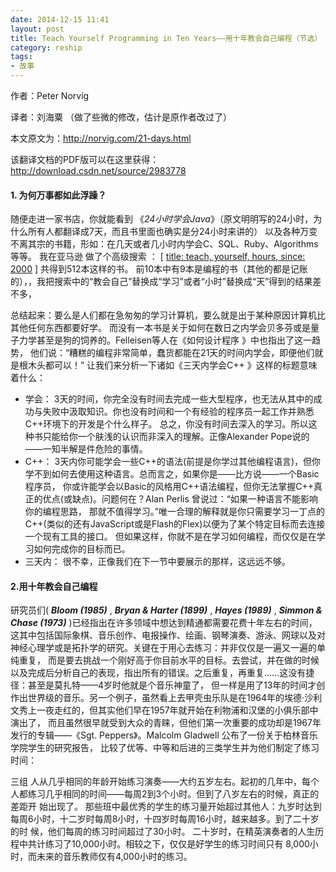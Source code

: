 ```yaml
---
date: 2014-12-15 11:41
layout: post
title: Teach Yourself Programming in Ten Years——用十年教会自己编程（节选）
category: reship
tags:
- 故事
---
```

作者：Peter Norvig 

译者：刘海粟 （做了些微的修改，估计是原作者改过了）

本文原文为：http://norvig.com/21-days.html 

该翻译文档的PDF版可以在这里获得：http://download.csdn.net/source/2983778 

#### 1. 为何万事都如此浮躁？

随便走进一家书店，你就能看到 《<i>24小时学会Java</i>》（原文明明写的24小时，为什么所有人都翻译成7天，而且书里面也确实是分24小时来讲的）
 以及各种万变不离其宗的书籍，形如：在几天或者几小时内学会C、SQL、Ruby、Algorithms等等。
我在亚马逊 做了个高级搜索 ：
[ <a href="http://www.amazon.com/gp/search/ref=sr_adv_b/?search-alias=stripbooks&unfiltered=1&field-keywords=&field-author=&field-title=teach+yourself+hours&field-isbn=&field-publisher=&node=&field-p_n_condition-type=&field-feature_browse-bin=&field-subject=&field-language=&field-dateop=After&field-datemod=&field-dateyear=2000&sort=relevanceexprank&Adv-Srch-Books-Submit.x=16&Adv-Srch-Books-Submit.y=5">title: teach, yourself, hours, since: 2000</a> ]
 共得到512本这样的书。
前10本中有9本是编程的书（其他的都是记账的），，我把搜索中的“教会自己”替换成“学习”或者“小时”替换成“天”得到的结果差不多，

总结起来：要么是人们都在急匆匆的学习计算机，要么就是出于某种原因计算机比其他任何东西都要好学。
而没有一本书是关于如何在数日之内学会贝多芬或是量子力学甚至是狗的饲养的。Felleisen等人在《如何设计程序 》中也指出了这一趋势，
他们说：“糟糕的编程非常简单，蠢货都能在21天的时间内学会，即便他们就是根木头都可以！”
让我们来分析一下诸如《三天内学会C++ 》这样的标题意味着什么：

- 学会： 3天的时间，你完全没有时间去完成一些大型程序，也无法从其中的成功与失败中汲取知识。你也没有时间和一个有经验的程序员一起工作并熟悉C++环境下的开发是个什么样子。
总之，你没有时间去深入的学习。所以这种书只能给你一个肤浅的认识而非深入的理解。正像Alexander Pope说的——一知半解是件危险的事情。 
- C++： 3天内你可能学会一些C++的语法(前提是你学过其他编程语言)，但你学不到如何去使用这种语言。总而言之，如果你是——比方说——一个Basic程序员，
你或许能学会以Basic的风格用C++语法编程，但你无法掌握C++真正的优点(或缺点)。问题何在？Alan Perlis 曾说过：“如果一种语言不能影响你的编程思路，
那就不值得学习。”唯一合理的解释就是你只需要学习一丁点的C++(类似的还有JavaScript或是Flash的Flex)以便为了某个特定目标而去连接一个现有工具的接口。
但如果这样，你就不是在学习如何编程，而仅仅是在学习如何完成你的目标而已。 
- 三天内： 很不幸，正像我们在下一节中要展示的那样，这远远不够。 

#### 2.用十年教会自己编程
  研究员们( ***Bloom (1985)*** , ***Bryan & Harter (1899)*** , ***Hayes (1989)*** , ***Simmon & Chase (1973)*** )已经指出在许多领域中想达到精通都需要花费十年左右的时间，
  这其中包括国际象棋、音乐创作、电报操作、绘画、钢琴演奏、游泳、网球以及对神经心理学或是拓扑学的研究。关键在于用心去练习：并非仅仅是一遍又一遍的单纯重复，
  而是要去挑战一个刚好高于你目前水平的目标。去尝试，并在做的时候以及完成后分析自己的表现，指出所有的错误。之后重复，再重复……这没有捷径：甚至是莫扎特——4岁时他就是个音乐神童了，
  但一样是用了13年的时间才创作出世界级的音乐。另一个例子，虽然看上去甲壳虫乐队是在1964年的埃德·沙利文秀上一夜走红的，但其实他们早在1957年就开始在利物浦和汉堡的小俱乐部中演出了，
  而且虽然很早就受到大众的青睐，但他们第一次重要的成功却是1967年发行的专辑——《Sgt. Peppers》。Malcolm Gladwell 公布了一份关于柏林音乐学院学生的研究报告，
  比较了优等、中等和后进的三类学生并为他们制定了练习时间：
  
三组 人从几乎相同的年龄开始练习演奏——大约五岁左右。起初的几年中，每个人都练习几乎相同的时间——每周2到3个小时。但到了八岁左右的时候，真正的差距开 始出现了。
那些班中最优秀的学生的练习量开始超过其他人：九岁时达到每周6小时，十二岁时每周8小时，十四岁时每周16小时，越来越多。到了二十岁的时 候，他们每周的练习时间超过了30小时。
二十岁时，在精英演奏者的人生历程中共计练习了10,000小时。相较之下，仅仅是好学生的练习时间只有 8,000小时，而未来的音乐教师仅有4,000小时的练习。 

